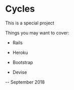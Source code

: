 # Cycles

This is a special project

Things you may want to cover:

* Rails

* Heroku

* Bootstrap

* Devise


-- September 2018

